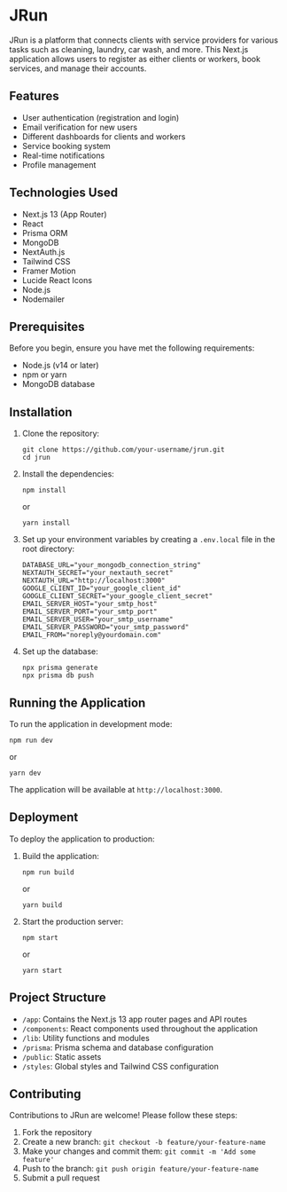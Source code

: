 # JRun

JRun is a platform that connects clients with service providers for various tasks such as cleaning, laundry, car wash, and more. This Next.js application allows users to register as either clients or workers, book services, and manage their accounts.

## Features

- User authentication (registration and login)
- Email verification for new users
- Different dashboards for clients and workers
- Service booking system
- Real-time notifications
- Profile management

## Technologies Used

- Next.js 13 (App Router)
- React
- Prisma ORM
- MongoDB
- NextAuth.js
- Tailwind CSS
- Framer Motion
- Lucide React Icons
- Node.js
- Nodemailer

## Prerequisites

Before you begin, ensure you have met the following requirements:

- Node.js (v14 or later)
- npm or yarn
- MongoDB database

## Installation

1. Clone the repository:
   ```
   git clone https://github.com/your-username/jrun.git
   cd jrun
   ```

2. Install the dependencies:
   ```
   npm install
   ```
   or
   ```
   yarn install
   ```

3. Set up your environment variables by creating a `.env.local` file in the root directory:
   ```
   DATABASE_URL="your_mongodb_connection_string"
   NEXTAUTH_SECRET="your_nextauth_secret"
   NEXTAUTH_URL="http://localhost:3000"
   GOOGLE_CLIENT_ID="your_google_client_id"
   GOOGLE_CLIENT_SECRET="your_google_client_secret"
   EMAIL_SERVER_HOST="your_smtp_host"
   EMAIL_SERVER_PORT="your_smtp_port"
   EMAIL_SERVER_USER="your_smtp_username"
   EMAIL_SERVER_PASSWORD="your_smtp_password"
   EMAIL_FROM="noreply@yourdomain.com"
   ```

4. Set up the database:
   ```
   npx prisma generate
   npx prisma db push
   ```

## Running the Application

To run the application in development mode:

```
npm run dev
```
or
```
yarn dev
```

The application will be available at `http://localhost:3000`.

## Deployment

To deploy the application to production:

1. Build the application:
   ```
   npm run build
   ```
   or
   ```
   yarn build
   ```

2. Start the production server:
   ```
   npm start
   ```
   or
   ```
   yarn start
   ```

## Project Structure

- `/app`: Contains the Next.js 13 app router pages and API routes
- `/components`: React components used throughout the application
- `/lib`: Utility functions and modules
- `/prisma`: Prisma schema and database configuration
- `/public`: Static assets
- `/styles`: Global styles and Tailwind CSS configuration

## Contributing

Contributions to JRun are welcome! Please follow these steps:

1. Fork the repository
2. Create a new branch: `git checkout -b feature/your-feature-name`
3. Make your changes and commit them: `git commit -m 'Add some feature'`
4. Push to the branch: `git push origin feature/your-feature-name`
5. Submit a pull request

